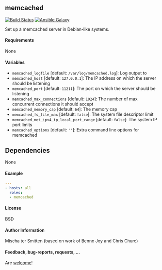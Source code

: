 ## memcached

[![Build Status](https://travis-ci.org/Oefenweb/ansible-memcached.svg?branch=master)](https://travis-ci.org/Oefenweb/ansible-memcached) [![Ansible Galaxy](http://img.shields.io/badge/ansible--galaxy-memcached-blue.svg)](https://galaxy.ansible.com/list#/roles/1354)

Set up a memcached server in Debian-like systems.

#### Requirements

None

#### Variables

 * `memcached_logfile` [default: `/var/log/memcached.log`]: Log output to
 * `memcached_host` [default: `127.0.0.1`]: The IP address on which the server should be listening
 * `memcached_port` [default: `11211`]: The port on which the server should be listening
 * `memcached_max_connections` [default: `1024`]: The number of max concurrent connections it should accept
 * `memcached_memory_cap` [default: `64`]: The memory cap
 * `memcached_fs_file_max` [default: `false`]: The system file descriptor limit
 * `memcached_net_ipv4_ip_local_port_range` [default: `false`]: The system IP port limits
 * `memcached_options` [default: `''`]: Extra command line options for memcached

## Dependencies

None

#### Example

```yaml
---
- hosts: all
  roles:
  - memcached
```

#### License

BSD

#### Author Information

Mischa ter Smitten (based on work of Benno Joy and Chris Churc)

#### Feedback, bug-reports, requests, ...

Are [welcome](https://github.com/Oefenweb/ansible-memcached/issues)!
